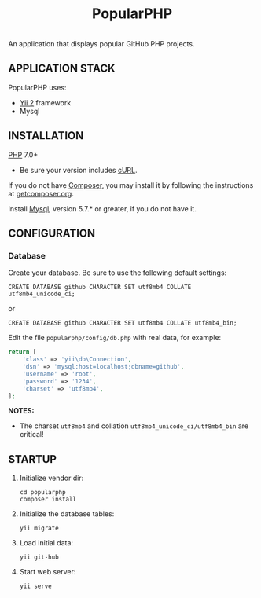 <p align="center">
    <h1 align="center">PopularPHP</h1>
    <br>
    An application that displays popular GitHub PHP projects.
</p>



APPLICATION STACK
-----------------

PopularPHP uses:
- [Yii 2](http://www.yiiframework.com/) framework
- Mysql



INSTALLATION
------------

[PHP](http://php.net/downloads.php) 7.0+
- Be sure your version includes [cURL](https://secure.php.net/manual/en/curl.installation.php).

If you do not have [Composer](http://getcomposer.org/), you may install it by following the instructions
at [getcomposer.org](http://getcomposer.org/doc/00-intro.md#installation-nix).

Install [Mysql](https://dev.mysql.com/downloads/mysql/), version 5.7.* or greater, if you do not have it.



CONFIGURATION
-------------

### Database

Create your database. Be sure to use the following default settings:

```mysql
CREATE DATABASE github CHARACTER SET utf8mb4 COLLATE utf8mb4_unicode_ci;
```
or
```mysql
CREATE DATABASE github CHARACTER SET utf8mb4 COLLATE utf8mb4_bin;
```


Edit the file `popularphp/config/db.php` with real data, for example:

```php
return [
    'class' => 'yii\db\Connection',
    'dsn' => 'mysql:host=localhost;dbname=github',
    'username' => 'root',
    'password' => '1234',
    'charset' => 'utf8mb4',
];
```

**NOTES:** 
- The charset `utf8mb4` and collation `utf8mb4_unicode_ci/utf8mb4_bin` are critical!



STARTUP
-------

1. Initialize vendor dir:

    ```
    cd popularphp
    composer install
    ```

2. Initialize the database tables:

    ```
    yii migrate
    ```

3. Load initial data:

    ```
    yii git-hub
    ```

4. Start web server:

    ```
    yii serve
    ```

